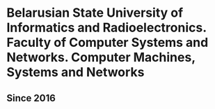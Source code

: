 # Belarusian State University of Informatics and Radioelectronics. Faculty of Computer Systems and Networks. Computer Machines, Systems and Networks
## Since 2016
